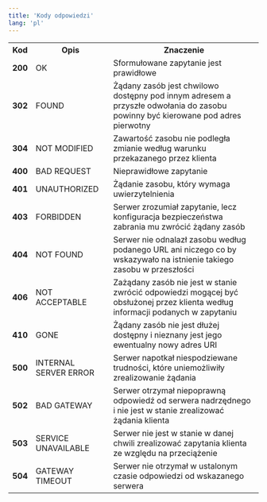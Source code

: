 ```yaml
---
title: 'Kody odpowiedzi'
lang: 'pl'
---
```


<table id='api_table'>
  <tr>
    <th><b>Kod</b></th>
    <th><b>Opis</b></th>
    <th><b>Znaczenie</b></th>
  </tr>
  <tr>
    <td><b>200</b></td>
    <td>OK</td>
    <td>Sformułowane zapytanie jest prawidłowe</td>
  </tr>
  <tr>
    <td><b>302</b></td>
    <td>FOUND</td>
    <td>Żądany zasób jest chwilowo dostępny pod innym adresem a przyszłe odwołania do zasobu powinny być kierowane pod adres pierwotny</td>
  </tr>
  <tr>
    <td><b>304</b></td>
    <td>NOT MODIFIED</td>
    <td>Zawartość zasobu nie podległa zmianie według warunku przekazanego przez klienta</td>
  </tr>
  <tr>
    <td><b>400</b></td>
    <td>BAD REQUEST</td>
    <td>Nieprawidłowe zapytanie</td>
  </tr>
  <tr>
    <td><b>401</b></td>
    <td>UNAUTHORIZED</td>
    <td>Żądanie zasobu, który wymaga uwierzytelnienia</td>
  </tr>
  <tr>
    <td><b>403</b></td>
    <td>FORBIDDEN</td>
    <td>Serwer zrozumiał zapytanie, lecz konfiguracja bezpieczeństwa zabrania mu zwrócić żądany zasób</td>
  </tr>
  <tr>
    <td><b>404</b></td>
    <td>NOT FOUND</td>
    <td>Serwer nie odnalazł zasobu według podanego URL ani niczego co by wskazywało na istnienie takiego zasobu w przeszłości</td>
  </tr>
  <tr>
    <td><b>406</b></td>
    <td>NOT ACCEPTABLE</td>
    <td>Zażądany zasób nie jest w stanie zwrócić odpowiedzi mogącej być obsłużonej przez klienta według informacji podanych w zapytaniu</td>
  </tr>
  <tr>
    <td><b>410</b></td>
    <td>GONE</td>
    <td>Żądany zasób nie jest dłużej dostępny i nieznany jest jego ewentualny nowy adres URI</td>
  </tr>
  <tr>
    <td><b>500</b></td>
    <td>INTERNAL SERVER ERROR</td>
    <td>Serwer napotkał niespodziewane trudności, które uniemożliwiły zrealizowanie żądania</td>
  </tr>
  <tr>
    <td><b>502</b></td>
    <td>BAD GATEWAY</td>
    <td>Serwer otrzymał niepoprawną odpowiedź od serwera nadrzędnego i nie jest w stanie zrealizować żądania klienta</td>
  </tr>
  <tr>
    <td><b>503</b></td>
    <td>SERVICE UNAVAILABLE</td>
    <td>Serwer nie jest w stanie w danej chwili zrealizować zapytania klienta ze względu na przeciążenie</td>
  </tr>
  <tr>
    <td><b>504</b></td>
    <td>GATEWAY TIMEOUT</td>
    <td>Serwer nie otrzymał w ustalonym czasie odpowiedzi od wskazanego serwera</td>
  </tr>
</table>
